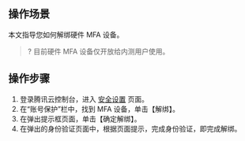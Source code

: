 ## 操作场景

本文指导您如何解绑硬件 MFA 设备。

>? 目前硬件 MFA 设备仅开放给内测用户使用。
>

## 操作步骤

1. 登录腾讯云控制台，进入 [安全设置](https://console.cloud.tencent.com/developer/security) 页面。
2. 在“账号保护”栏中，找到 MFA 设备，单击【解绑】。
3. 在弹出提示框页面，单击【确定解绑】。
4. 在弹出的身份验证页面中，根据页面提示，完成身份验证，即完成解绑。


